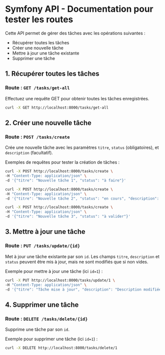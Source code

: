 # Symfony API - Documentation pour tester les routes

Cette API permet de gérer des tâches avec les opérations suivantes :
- Récupérer toutes les tâches
- Créer une nouvelle tâche
- Mettre à jour une tâche existante
- Supprimer une tâche

## 1. Récupérer toutes les tâches
### Route : `GET /tasks/get-all`
Effectuez une requête GET pour obtenir toutes les tâches enregistrées.

```bash
curl -X GET http://localhost:8000/tasks/get-all
```

## 2. Créer une nouvelle tâche
### Route : `POST /tasks/create`
Crée une nouvelle tâche avec les paramètres `titre`, `status` (obligatoires), et `description` (facultatif).

Exemples de requêtes pour tester la création de tâches :

```bash
curl -X POST http://localhost:8000/tasks/create \
-H "Content-Type: application/json" \
-d '{"titre": "Nouvelle tâche 1", "status": "à faire"}'
```

```bash
curl -X POST http://localhost:8000/tasks/create \
-H "Content-Type: application/json" \
-d '{"titre": "Nouvelle tâche 2", "status": "en cours", "description": "Description de la tâche 2"}'
```

```bash
curl -X POST http://localhost:8000/tasks/create \
-H "Content-Type: application/json" \
-d '{"titre": "Nouvelle tâche 3", "status": "à valider"}'
```


## 3. Mettre à jour une tâche
### Route : `PUT /tasks/update/{id}`
Met à jour une tâche existante par son `id`. Les champs `titre`, `description` et `status` peuvent être mis à jour, mais ne sont modifiés que si non vides.

Exemple pour mettre à jour une tâche (ici `id=1`) :

```bash
curl -X PUT http://localhost:8000/tasks/update/1 \
-H "Content-Type: application/json" \
-d '{"titre": "Tâche mise à jour", "description": "Description modifiée", "status": "en cours"}'
```


## 4. Supprimer une tâche
### Route : `DELETE /tasks/delete/{id}`
Supprime une tâche par son `id`.

Exemple pour supprimer une tâche (ici `id=1`) :

```bash
curl -X DELETE http://localhost:8000/tasks/delete/1
```